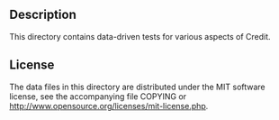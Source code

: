 Description
------------

This directory contains data-driven tests for various aspects of Credit.

License
--------

The data files in this directory are distributed under the MIT software
license, see the accompanying file COPYING or
http://www.opensource.org/licenses/mit-license.php.

